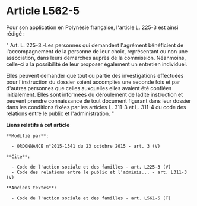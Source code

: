 # Article L562-5

Pour son application en Polynésie française, l'article L. 225-3 est ainsi rédigé : 

" Art. L. 225-3.-Les personnes qui demandent l'agrément bénéficient de l'accompagnement de la personne de leur choix,
représentant ou non une association, dans leurs démarches auprès de la commission. Néanmoins, celle-ci a la possibilité de
leur proposer également un entretien individuel. 

Elles peuvent demander que tout ou partie des investigations effectuées pour l'instruction du dossier soient accomplies une
seconde fois et par d'autres personnes que celles auxquelles elles avaient été confiées initialement. Elles sont informées du
déroulement de ladite instruction et peuvent prendre connaissance de tout document figurant dans leur dossier dans les
conditions fixées par les articles L. 311-3 et L. 311-4 du code des relations entre le public et l'administration. "

**Liens relatifs à cet article**

	**Modifié par**:

	  - ORDONNANCE n°2015-1341 du 23 octobre 2015 - art. 3 (V)

	**Cite**:

	  - Code de l'action sociale et des familles - art. L225-3 (V)
	  - Code des relations entre le public et l'adminis... - art. L311-3 (V)

	**Anciens textes**:

	  - Code de l'action sociale et des familles - art. L561-5 (T)
